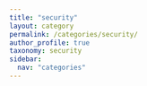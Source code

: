 ```yaml
---
title: "security"
layout: category
permalink: /categories/security/
author_profile: true
taxonomy: security
sidebar:
  nav: "categories"
---
```

